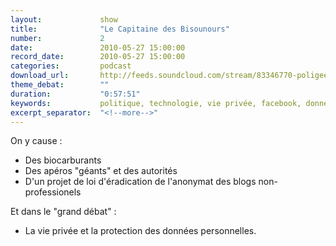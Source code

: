 ```yaml
---
layout:             show
title:              "Le Capitaine des Bisounours"
number:             2
date:               2010-05-27 15:00:00
record_date:        2010-05-27 15:00:00
categories:         podcast
download_url:       http://feeds.soundcloud.com/stream/83346770-poligeek-poligeek2.mp3
theme_debat:        ""
duration:           "0:57:51"
keywords:           politique, technologie, vie privée, facebook, données personelles
excerpt_separator:  "<!--more-->"
---
```



On y cause :

- Des biocarburants
- Des apéros "géants" et des autorités
- D'un projet de loi d'éradication de l'anonymat des blogs non-professionels

Et dans le "grand débat" :

- La vie privée et la protection des données personnelles.
